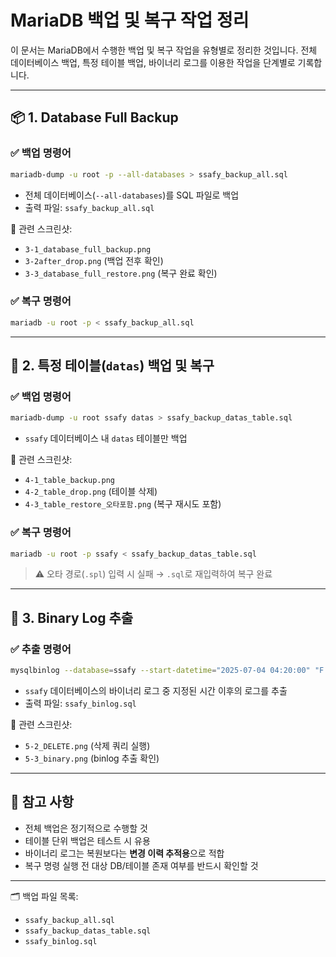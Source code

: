 # MariaDB 백업 및 복구 작업 정리

이 문서는 MariaDB에서 수행한 백업 및 복구 작업을 유형별로 정리한 것입니다. 전체 데이터베이스 백업, 특정 테이블 백업, 바이너리 로그를 이용한 작업을 단계별로 기록합니다.

---

## 📦 1. Database Full Backup

### ✅ 백업 명령어
```bash
mariadb-dump -u root -p --all-databases > ssafy_backup_all.sql
```

- 전체 데이터베이스(`--all-databases`)를 SQL 파일로 백업
- 출력 파일: `ssafy_backup_all.sql`

📎 관련 스크린샷:
- `3-1_database_full_backup.png`
- `3-2after_drop.png` (백업 전후 확인)
- `3-3_database_full_restore.png` (복구 완료 확인)

### ✅ 복구 명령어
```bash
mariadb -u root -p < ssafy_backup_all.sql
```

---

## 📂 2. 특정 테이블(`datas`) 백업 및 복구

### ✅ 백업 명령어
```bash
mariadb-dump -u root ssafy datas > ssafy_backup_datas_table.sql
```

- `ssafy` 데이터베이스 내 `datas` 테이블만 백업

📎 관련 스크린샷:
- `4-1_table_backup.png`
- `4-2_table_drop.png` (테이블 삭제)
- `4-3_table_restore_오타포함.png` (복구 재시도 포함)

### ✅ 복구 명령어
```bash
mariadb -u root -p ssafy < ssafy_backup_datas_table.sql
```

> ⚠️ 오타 경로(`.spl`) 입력 시 실패 → `.sql`로 재입력하여 복구 완료

---

## 🧾 3. Binary Log 추출

### ✅ 추출 명령어
```bash
mysqlbinlog --database=ssafy --start-datetime="2025-07-04 04:20:00" "F:\mariadb\data\ssafy-bin.000001" > ssafy_binlog.sql
```

- `ssafy` 데이터베이스의 바이너리 로그 중 지정된 시간 이후의 로그를 추출
- 출력 파일: `ssafy_binlog.sql`

📎 관련 스크린샷:
- `5-2_DELETE.png` (삭제 쿼리 실행)
- `5-3_binary.png` (binlog 추출 확인)

---

## 💬 참고 사항

- 전체 백업은 정기적으로 수행할 것
- 테이블 단위 백업은 테스트 시 유용
- 바이너리 로그는 복원보다는 **변경 이력 추적용**으로 적합
- 복구 명령 실행 전 대상 DB/테이블 존재 여부를 반드시 확인할 것

---

🗂 백업 파일 목록:
- `ssafy_backup_all.sql`
- `ssafy_backup_datas_table.sql`
- `ssafy_binlog.sql`
